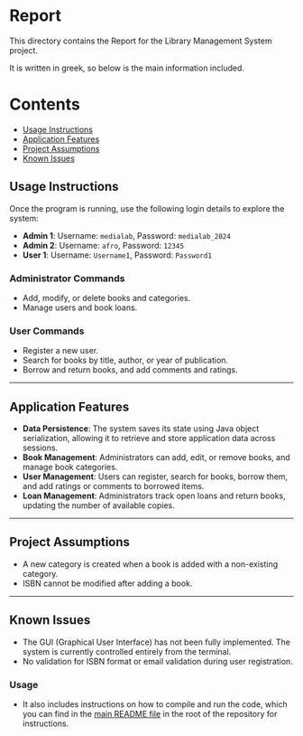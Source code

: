 # Report

This directory contains the Report for the Library Management System project. 

It is written in greek, so below is the main information included.

# Contents

- [Usage Instructions](#Usage-Instructions)
- [Application Features](#Application-Features)
- [Project Assumptions](#Project-Assumptions)
- [Known Issues](#Known-Issues)

## Usage Instructions

Once the program is running, use the following login details to explore the system:

- **Admin 1**: Username: `medialab`, Password: `medialab_2024`
- **Admin 2**: Username: `afro`, Password: `12345`
- **User 1**: Username: `Username1`, Password: `Password1`

### Administrator Commands
- Add, modify, or delete books and categories.
- Manage users and book loans.

### User Commands
- Register a new user.
- Search for books by title, author, or year of publication.
- Borrow and return books, and add comments and ratings.

---

## Application Features

- **Data Persistence**: The system saves its state using Java object serialization, allowing it to retrieve and store application data across sessions.
- **Book Management**: Administrators can add, edit, or remove books, and manage book categories.
- **User Management**: Users can register, search for books, borrow them, and add ratings or comments to borrowed items.
- **Loan Management**: Administrators track open loans and return books, updating the number of available copies.

---

## Project Assumptions

- A new category is created when a book is added with a non-existing category.
- ISBN cannot be modified after adding a book.

---

## Known Issues

- The GUI (Graphical User Interface) has not been fully implemented. The system is currently controlled entirely from the terminal.
- No validation for ISBN format or email validation during user registration.

### Usage
- It also includes instructions on how to compile and run the code, which you can find in the [main README file](https://github.com/ntua-el20889/LibraryManagementSystem/tree/main) in the root of the repository for instructions.







